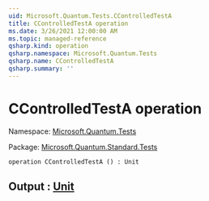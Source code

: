 ```yaml
---
uid: Microsoft.Quantum.Tests.CControlledTestA
title: CControlledTestA operation
ms.date: 3/26/2021 12:00:00 AM
ms.topic: managed-reference
qsharp.kind: operation
qsharp.namespace: Microsoft.Quantum.Tests
qsharp.name: CControlledTestA
qsharp.summary: ''
---
```


# CControlledTestA operation

Namespace: [Microsoft.Quantum.Tests](xref:Microsoft.Quantum.Tests)

Package: [Microsoft.Quantum.Standard.Tests](https://nuget.org/packages/Microsoft.Quantum.Standard.Tests)




```qsharp
operation CControlledTestA () : Unit
```


## Output : [Unit](xref:microsoft.quantum.lang-ref.unit)

